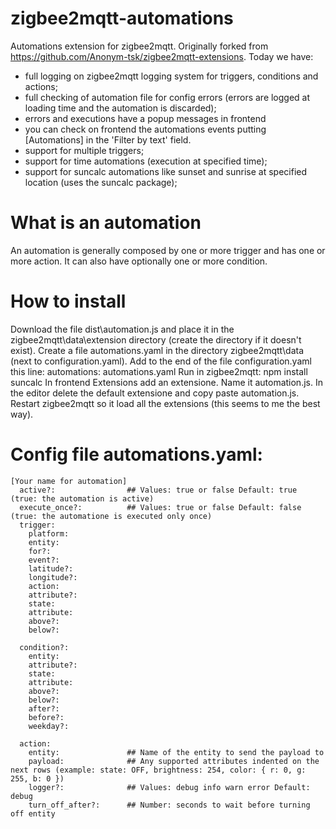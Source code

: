 # zigbee2mqtt-automations
Automations extension for zigbee2mqtt.
Originally forked from https://github.com/Anonym-tsk/zigbee2mqtt-extensions.
Today we have:
- full logging on zigbee2mqtt logging system for triggers, conditions and actions;
- full checking of automation file for config errors (errors are logged at loading time and the automation is discarded);
- errors and executions have a popup messages in frontend
- you can check on frontend the automations events putting [Automations] in the 'Filter by text' field. 
- support for multiple triggers;
- support for time automations (execution at specified time);
- support for suncalc automations like sunset and sunrise at specified location (uses the suncalc package);
  
# What is an automation
An automation is generally composed by one or more trigger and has one or more action.
It can also have optionally one or more condition.

# How to install
Download the file dist\automation.js and place it in the zigbee2mqtt\data\extension directory (create the directory if it doesn't exist).
Create a file automations.yaml in the directory zigbee2mqtt\data (next to configuration.yaml).
Add to the end of the file configuration.yaml this line: automations: automations.yaml
Run in zigbee2mqtt: npm install suncalc
In frontend Extensions add an extensione. Name it automation.js. In the editor delete the default extensione and copy paste automation.js.
Restart zigbee2mqtt so it load all the extensions (this seems to me the best way).

# Config file automations.yaml:

```
[Your name for automation]
  active?:                ## Values: true or false Default: true (true: the automation is active)
  execute_once?:          ## Values: true or false Default: false (true: the automatione is executed only once)
  trigger: 
    platform:
    entity: 
    for?: 
    event?: 
    latitude?: 
    longitude?:
    action: 
    attribute?: 
    state: 
    attribute:
    above?:
    below?:

  condition?:
    entity:
    attribute?:
    state: 
    attribute: 
    above?: 
    below?: 
    after?: 
    before?:
    weekday?:

  action: 
    entity:               ## Name of the entity to send the payload to
    payload:              ## Any supported attributes indented on the next rows (example: state: OFF, brightness: 254, color: { r: 0, g: 255, b: 0 })
    logger?:              ## Values: debug info warn error Default: debug
    turn_off_after?:      ## Number: seconds to wait before turning off entity
```